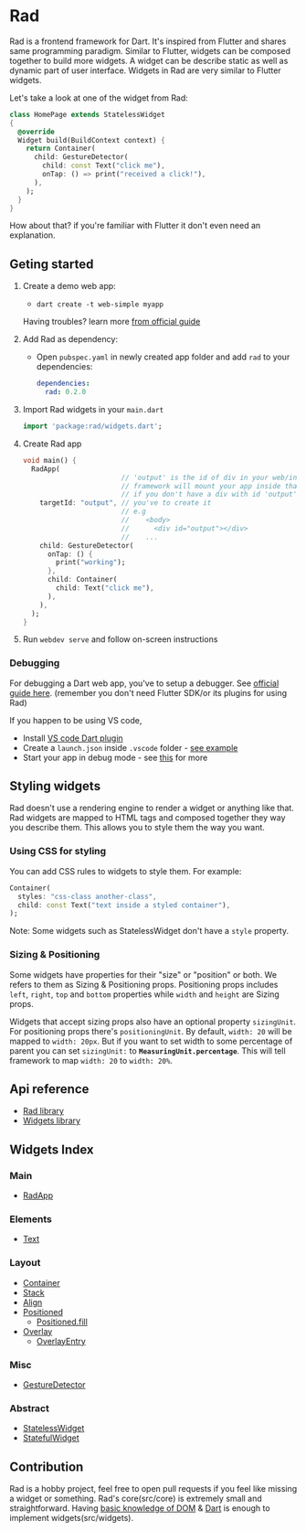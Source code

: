 # Rad

Rad is a frontend framework for Dart. It's inspired from Flutter and shares same programming paradigm. Similar to Flutter, widgets can be composed together to build more widgets. A widget can be describe static as well as dynamic part of user interface. Widgets in Rad are very similar to Flutter widgets.

Let's take a look at one of the widget from Rad: 

```dart
class HomePage extends StatelessWidget
{
  @override
  Widget build(BuildContext context) {
    return Container(
      child: GestureDetector(
        child: const Text("click me"),
        onTap: () => print("received a click!"),
      ),
    );
  }
}
```
How about that? if you're familiar with Flutter it don't even need an explanation.

## Geting started

1. Create a demo web app:
    - `dart create -t web-simple myapp`
  
    Having troubles? learn more [from official guide](https://dart.dev/tutorials/web/get-started)
    
2. Add Rad as dependency:
    - Open `pubspec.yaml` in newly created app folder and add `rad` to your dependencies:
      ```yaml
      dependencies:
        rad: 0.2.0
      ```

3. Import Rad widgets in your `main.dart`
    ```dart
    import 'package:rad/widgets.dart';
    ```

3. Create Rad app
    ```dart
    void main() {
      RadApp(
                            // 'output' is the id of div in your web/index.html
                            // framework will mount your app inside that div
                            // if you don't have a div with id 'output' in web/index.html, 
        targetId: "output", // you've to create it
                            // e.g
                            //    <body>
                            //      <div id="output"></div> 
                            //    ...
        child: GestureDetector(
          onTap: () {
            print("working");
          },
          child: Container(
            child: Text("click me"),
          ),
        ),
      );
    }
    ```

3. Run `webdev serve` and follow on-screen instructions

### Debugging

For debugging a Dart web app, you've to setup a debugger. See [official guide here](https://dart.dev/tools#general-purpose-tools). (remember you don't need Flutter SDK/or its plugins for using Rad)

If you happen to be using VS code,

- Install [VS code Dart plugin](https://marketplace.visualstudio.com/items?itemName=Dart-Code.dart-code)
- Create a `launch.json` inside `.vscode` folder - [see example](https://github.com/erlage/rad/blob/main/example/vscode/launch.json)
- Start your app in debug mode - see [this](https://code.visualstudio.com/docs/editor/debugging) for more

## Styling widgets

Rad doesn't use a rendering engine to render a widget or anything like that. Rad widgets are mapped to HTML tags and composed together they way you describe them. This allows you to style them the way you want.

### Using CSS for styling

You can add CSS rules to widgets to style them. For example:
```dart
Container(
  styles: "css-class another-class",
  child: const Text("text inside a styled container"),
);
```
Note: Some widgets such as StatelessWidget don't have a `style` property.

### Sizing & Positioning

Some widgets have properties for their "size" or "position" or both. We refers to them as Sizing & Positioning props. Positioning props includes `left`, `right`, `top` and `bottom` properties while `width` and `height` are Sizing props.

Widgets that accept sizing props also have an optional property `sizingUnit`. For positioning props there's `positioningUnit`. By default, `width: 20` will be mapped to `width: 20px`. But if you want to set width to some percentage of parent you can set `sizingUnit:` to **`MeasuringUnit.percentage`**. This will tell framework to map `width: 20` to `width: 20%`.

## Api reference

- [Rad library](https://pub.dev/documentation/rad/latest/rad/rad-library.html)
- [Widgets library](https://pub.dev/documentation/rad/latest/widgets/widgets-library.html)

## Widgets Index

### Main

- [RadApp](https://pub.dev/documentation/rad/latest/widgets/RadApp-class.html)

### Elements

- [Text](https://pub.dev/documentation/rad/latest/widgets/Text-class.html)

### Layout

- [Container](https://pub.dev/documentation/rad/latest/widgets/Container-class.html)
- [Stack](https://pub.dev/documentation/rad/latest/widgets/Stack-class.html)
- [Align](https://pub.dev/documentation/rad/latest/widgets/Align-class.html)
- [Positioned](https://pub.dev/documentation/rad/latest/widgets/Positioned-class.html)
  - [Positioned.fill](https://pub.dev/documentation/rad/latest/widgets/Positioned-class.html)
- [Overlay](https://pub.dev/documentation/rad/latest/widgets/Overlay-class.html)
  - [OverlayEntry](https://pub.dev/documentation/rad/latest/widgets/OverlayEntry-class.html)

### Misc

- [GestureDetector](https://pub.dev/documentation/rad/latest/widgets/GestureDetector-class.html)

### Abstract

- [StatelessWidget](https://pub.dev/documentation/rad/latest/rad/StatelessWidget-class.html)
- [StatefulWidget](https://pub.dev/documentation/rad/latest/rad/StatefulWidget-class.html)

## Contribution
Rad is a hobby project, feel free to open pull requests if you feel like missing a widget or something. Rad's core(src/core) is extremely small and straightforward. Having [basic knowledge of DOM](https://dart.dev/tutorials/web/low-level-html/connect-dart-html) & [Dart](https://dart.dev/guides/language/language-tour) is enough to implement widgets(src/widgets).
